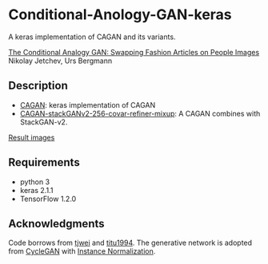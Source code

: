 # Conditional-Anology-GAN-keras

A keras implementation of CAGAN and its variants. 

[The Conditional Analogy GAN: Swapping Fashion Articles on People Images](https://arxiv.org/abs/1709.04695)  
 Nikolay Jetchev, Urs Bergmann

## Description

- [CAGAN](https://github.com/shaoanlu/Conditional-Analogy-GAN-keras/blob/master/CAGAN.ipynb): keras implementation of CAGAN  
 - [CAGAN-stackGANv2-256-covar-refiner-mixup](https://github.com/shaoanlu/Conditional-Analogy-GAN-keras/blob/master/CAGAN_stackGANv2-256-covar-refiner-mixup.ipynb): A CAGAN combines with StackGAN-v2.  

[Result images](https://shaoanlu.wordpress.com/2017/10/26/reimplement-conditional-anology-gan-in-keras/)

## Requirements
- python 3
- keras 2.1.1
- TensorFlow 1.2.0

## Acknowledgments
Code borrows from [tjwei](https://github.com/tjwei/GANotebooks) and [titu1994](https://github.com/titu1994/Super-Resolution-using-Generative-Adversarial-Networks/). The generative network is adopted from [CycleGAN](https://github.com/junyanz/pytorch-CycleGAN-and-pix2pix) with [Instance Normalization](https://github.com/farizrahman4u/keras-contrib/blob/master/keras_contrib/layers/normalization.py).

